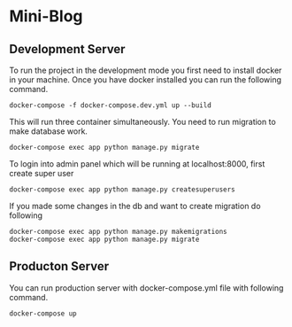 # Mini-Blog

## Development Server

To run the project in the development mode you first need to install docker in your machine. Once you have docker installed you can run the following command.

```
docker-compose -f docker-compose.dev.yml up --build
```

This will run three container simultaneously. You need to run migration to make database work.

```
docker-compose exec app python manage.py migrate
```

To login into admin panel which will be running at localhost:8000, first create super user

```
docker-compose exec app python manage.py createsuperusers
```

If you made some changes in the db and want to create migration do following

```
docker-compose exec app python manage.py makemigrations
docker-compose exec app python manage.py migrate
```

## Producton Server

You can run production server with docker-compose.yml file with following command.

```
docker-compose up
```
